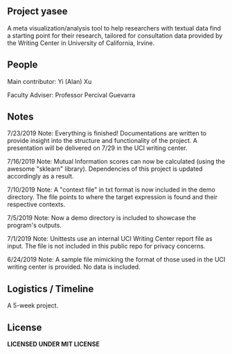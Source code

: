 Project yasee
---
A meta visualization/analysis tool to help researchers with textual data find a starting point for their research, tailored for consultation data
provided by the Writing Center in University of California, Irvine.


People
---
Main contributor: Yi (Alan) Xu

Faculty Adviser: Professor Percival Guevarra


Notes
---
7/23/2019 Note:
Everything is finished! Documentations are written to provide insight into the structure and functionality of
the project. A presentation will be delivered on 7/29 in the UCI writing center.


7/16/2019 Note:
Mutual Information scores can now be calculated (using the awesome "sklearn" library). Dependencies of this project is updated accordingly as a result.


7/10/2019 Note:
A "context file" in txt format is now included in the demo directory. The file points to where the target expression is found and their respective contexts.


7/5/2019 Note:
Now a demo directory is included to showcase the program's outputs.


7/1/2019 Note:
Unittests use an internal UCI Writing Center report file as input. The file is not included
in this public repo for privacy concerns. 


6/24/2019 Note:
A sample file mimicking the format of those used in the UCI writing center is provided. 
No data is included.


Logistics / Timeline
---
A 5-week project.


License
---
**LICENSED UNDER MIT LICENSE**
